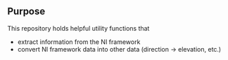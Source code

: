 ## Purpose
This repository holds helpful utility functions that
* extract information from the NI framework
* convert NI framework data into other data (direction -> elevation, etc.)

